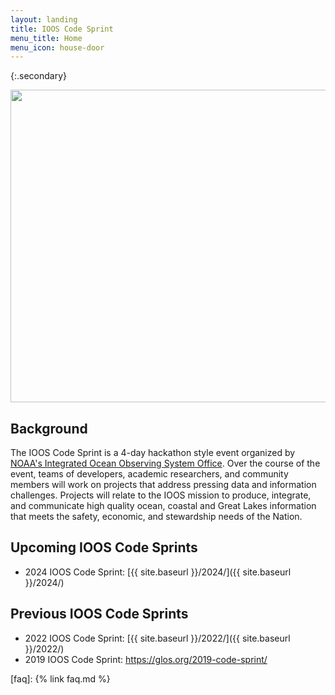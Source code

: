 ```yaml
---
layout: landing
title: IOOS Code Sprint
menu_title: Home
menu_icon: house-door
---
```


{:.secondary}

<p align="center">
   <img src="https://github.com/ioos/ioos-code-sprint/raw/gh-pages/assets/cs_graphic.png" width="550" height="500" />
</p>

## Background
The IOOS Code Sprint is a 4-day hackathon style event organized by [NOAA's Integrated Ocean Observing System Office](https://ioos.noaa.gov/).
Over the course of the event, teams of developers, academic researchers, and community members will work on projects that address pressing data and information challenges. Projects will relate to the IOOS mission to produce, integrate, and communicate high quality ocean, coastal and Great Lakes information that meets the safety, economic, and stewardship needs of the Nation.

## Upcoming IOOS Code Sprints
* 2024 IOOS Code Sprint: [{{ site.baseurl }}/2024/]({{ site.baseurl }}/2024/)

## Previous IOOS Code Sprints
* 2022 IOOS Code Sprint: [{{ site.baseurl }}/2022/]({{ site.baseurl }}/2022/)
* 2019 IOOS Code Sprint: <https://glos.org/2019-code-sprint/>

[faq]: {% link faq.md %}
